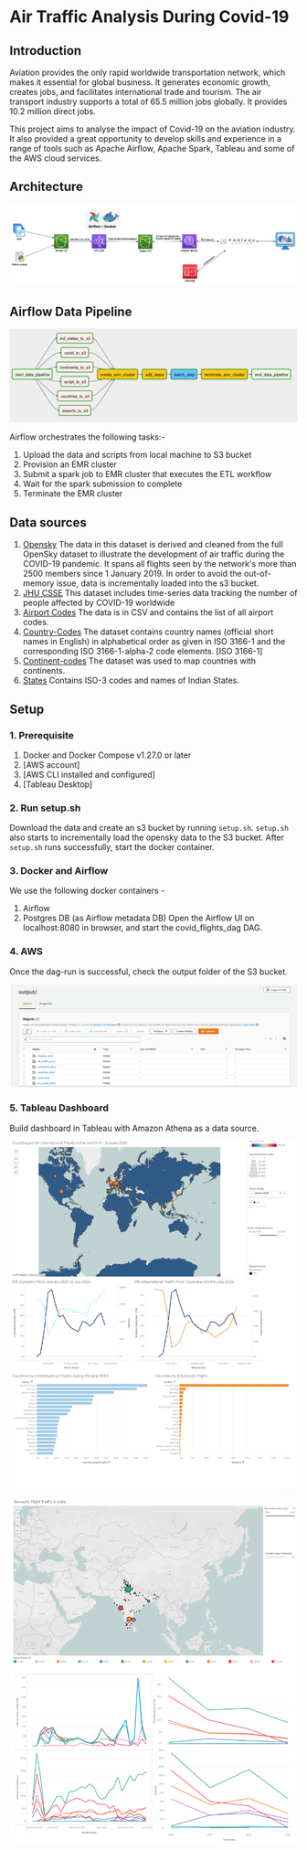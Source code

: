 # Air Traffic Analysis During Covid-19 

## Introduction
Aviation provides the only rapid worldwide transportation network, which makes it essential for global business. It generates economic growth, creates jobs, and facilitates international trade and tourism. The air transport industry supports a total of 65.5 million jobs globally. It provides 10.2 million direct jobs.

This project aims to analyse the impact of Covid-19 on the aviation industry. It also provided a great opportunity to develop skills and experience in a range of tools such as Apache Airflow, Apache Spark, Tableau and some of the AWS cloud services.

## Architecture
<p align="left">
    <img src="https://github.com/Adnan18Ansari/air-traffic-Analysis/blob/main/images/Final-architecture.png">
</p>

## Airflow Data Pipeline
<p align="left">
    <img src="https://github.com/Adnan18Ansari/air-traffic-Analysis/blob/main/images/Airflow_graph_view.png">
</p>

Airflow orchestrates the following tasks:-
1. Upload the data and scripts from local machine to S3 bucket
2. Provision an EMR cluster
3. Submit a spark job to EMR cluster that executes the ETL workflow
4. Wait for the spark submission to complete
5. Terminate the EMR cluster


## Data sources
1. [Opensky](https://zenodo.org/record/6603766)
    The data in this dataset is derived and cleaned from the full OpenSky dataset to illustrate the development of air traffic during the COVID-19 pandemic. It spans all flights seen by the network's more than 2500 members since 1 January 2019.
    In order to avoid the out-of-memory issue, data is incrementally loaded into the s3 bucket.
2. [JHU CSSE](https://github.com/CSSEGISandData/COVID-19)
    This dataset includes time-series data tracking the number of people affected by COVID-19 worldwide
3. [Airport Codes](https://datahub.io/core/airport-codes)
    The data is in CSV and contains the list of all airport codes.
4. [Country-Codes](https://datahub.io/core/country-list)
    The dataset contains country names (official short names in English) in alphabetical order as given in ISO 3166-1 and the corresponding ISO 3166-1-alpha-2 code elements. [ISO 3166-1]
5. [Continent-codes](https://www.kaggle.com/datasets/andradaolteanu/country-mapping-iso-continent-region)
    The dataset was used to map countries with continents.
6. [States](https://www.kaggle.com/datasets/arjunaraoc/india-states)
    Contains ISO-3 codes and names of Indian States.


## Setup
### 1. Prerequisite
1. Docker and Docker Compose v1.27.0 or later
2. [AWS account]
3. [AWS CLI installed and configured]
4. [Tableau Desktop]

### 2. Run setup.sh
Download the data and create an s3 bucket by running `setup.sh`.
`setup.sh` also starts to incrementally load the opensky data to the S3 bucket.
After `setup.sh` runs successfully, start the docker container.

### 3. Docker and Airflow
We use the following docker containers -
1. Airflow
2. Postgres DB (as Airflow metadata DB)
Open the Airflow UI on localhost:8080 in browser, and start the covid_flights_dag DAG.

### 4. AWS
Once the dag-run is successful, check the output folder of the S3 bucket.
<p align="left">
    <img src="https://github.com/Adnan18Ansari/air-traffic-Analysis/blob/main/images/S3_outputdir.png">
</p>

### 5. Tableau Dashboard 
Build dashboard in Tableau with Amazon Athena as a data source.
<p align="left">
    <img src="https://github.com/Adnan18Ansari/air-traffic-Analysis/blob/main/images/Tableau/GLOBAL.png">
</p>

<p align="left">
    <img src="https://github.com/Adnan18Ansari/air-traffic-Analysis/blob/main/images/Tableau/INDIA.png">
</p>
